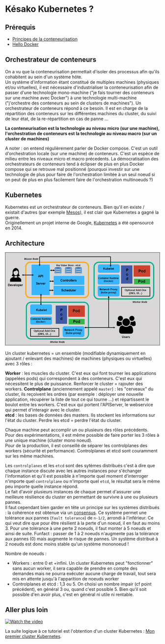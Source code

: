 # Késako Kubernetes ?

## Prérequis

- [Principes de la conteneurisation](../../conteneurisation/principes/README.md)
- [Hello Docker](../../docker/hello/README.md)

## Orchestrateur de conteneurs

On a vu que la conteneurisation permettait d'isoler des processus afin qu'ils cohabitent au sein d'un système hôte.  
Un système d'information étant constitué de multiples machines (physiques et/ou virtuelles), il est nécessaire d'industrialiser la conteneurisation afin de passer d'une technologie mono-machine ("je fais tourner des conteneurs sur une machine avec Docker") à une technologie multi-machine ("j'orchestre des conteneurs au sein de clusters de machines"). Un orchestrateur de conteneurs répond à ce besoin. Il est en charge de la répartition des conteneurs sur les différentes machines du cluster, du suivi de leur état, de la re-répartition en cas de panne ...

**La conteneurisation est la technologie au niveau micro (sur une machine), l'orchestration de conteneurs est la technologie au niveau macro (sur un cluster de machines)**

A noter : on entend régulièrement parler de Docker compose. C'est un outil d'orchestration locale (sur une machine) de conteneurs. C'est un espèce de milieu entre les niveaux micro et macro précedents. La démocratisation des orchestrateurs de conteneurs tend à éclipser de plus en plus Docker compose qui se retrouve mal positionné (pourquoi investir sur une technologie de plus pour faire de l'orchestration limitée à un seul noeud si on peut de plus en plus facilement faire de l'orchestration multinoeuds ?)

## Kubernetes

Kubernetes est un orchestrateur de conteneurs. Bien qu'il en existe / existait d'autres (par exemple [Mesos](https://mesos.apache.org/)), il est clair que Kubernetes a gagné la guerre.  
Originellement un projet interne de Google, [Kubernetes](https://github.com/kubernetes/kubernetes) a été opensourcé en 2014.

## Architecture

![](img/architecture.png)

Un cluster kubernetes = un ensemble (modifiable dynamiquement en ajoutant / enlevant des machines) de machines (physiques ou virtuelles) avec 3 rôles :

**Worker** : les muscles du cluster. C'est eux qui font tourner les applications (appelées pods) qui correspondent à des conteneurs. C'est eux qui nécessitent le plus de puissance. Renforcer le cluster = rajouter des workers.
**Controlplane** (anciennement appelé `master`) : les "cerveaux" du cluster, ils reçoivent les ordres (par exemple : déployer une nouvelle application, récupérer la liste de tout ce qui tourne ...) et répartissent le boulot entre les workers. C'est eux qui portent l'APIServer, le webservice qui permet d'interagir avec le cluster.  
**etcd** : les bases de données des masters. Ils stockent les informations sur l'état du cluster. Perdre les etcd = perdre l'état du cluster.

Chaque machine peut accomplir un ou plusieurs des rôles précédents.  
Pour des expérimentations, il est même possible de faire porter les 3 rôles à une unique machine (cluster mono noeud).  
Pour de la production, il est conseillé de séparer les controlplanes des workers (sécurité et performance). Controlplanes et etcd sont couramment sur les même machines.

Les `controlplanes` et les `etcd` sont des sytèmes distribués c'est à dire que chaque instance discute avec les autres instances pour s'échanger l'information et qu'il est possible à n'importe quel moment d'interroger n'importe quel `controlplane` ou n'importe quel `etcd`, le résultat sera le même peu importe quelle instance répond.  
Le fait d'avoir plusieurs instances de chaque permet d'assurer une meilleure résilience du cluster en permettant de survivre à une ou plusieurs pannes.  
Il faut cependant bien garder en tête un principe sur les systèmes distribués : la cohérence est obtenue via un [consensus](<https://en.wikipedia.org/wiki/Consensus_(computer_science)>). Ce système permet une tolérance aux pannes (`fault tolerance`) de `n-1/2`, arrondi à l'inférieur. Ce qui veut dire que pour être résilient à la perte d'un noeud, il en faut au moins 3. Pour une tolérance à une perte 2 noeuds, il faut monter à 5 noeuds et ainsi de suite. Funfact : passer de 1 à 2 noeuds n'augmente pas la tolérance aux pannes (0) mais augmente le risque de pannes. Un système distribué à 2 noeuds est donc moins stable qu'un système mononoeud !

Nombre de noeuds :

- Workers : entre 0 et +infini. Un cluster Kubernetes peut "fonctionner" sans aucun worker, il sera capable de prendre en compte des demandes mais ne pourra exécuter aucune charge de travail, tout sera mis en attente jusqu'à l'apparition de noeuds worker
- Controlplanes et etcd : 1,3 ou 5. On choisi un nombre impair (cf point précédent), en général 3 ou, quand c'est possible 5. Bien qu'il soit possible d'en avoir plus, c'est en général ni utile ni rentable.

## Aller plus loin

[![Watch the video](https://img.youtube.com/vi/aSrqRSk43lY/maxresdefault.jpg)](https://www.youtube.com/embed/aSrqRSk43lY)

La suite logique à ce tutoriel est l'obtention d'un cluster Kubernetes : [Mon premier cluster Kubernetes](../premiercluster).
